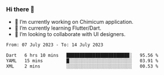 ### Hi there 👋

<!--
**devcat37/devcat37** is a ✨ _special_ ✨ repository because its `README.md` (this file) appears on your GitHub profile.-->


- 🔭 I’m currently working on Chimicum application.
- 🌱 I’m currently learning Flutter/Dart.
- 👯 I’m looking to collaborate with UI designers.
<!-- - 🤔 I’m looking for help with ... -->

<!--START_SECTION:waka-->

```txt
From: 07 July 2023 - To: 14 July 2023

Dart   6 hrs 10 mins   ████████████████████████░   95.56 %
YAML   15 mins         █░░░░░░░░░░░░░░░░░░░░░░░░   03.91 %
XML    2 mins          ░░░░░░░░░░░░░░░░░░░░░░░░░   00.53 %
```

<!--END_SECTION:waka-->
